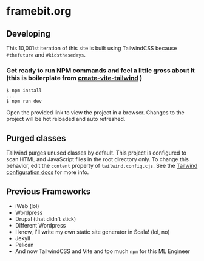 # framebit.org

## Developing

This 10,001st iteration of this site is built using TailwindCSS because `#thefuture` and `#kidsthesedays`.

### Get ready to run NPM commands and feel a little gross about it (this is boilerplate from [create-vite-tailwind](https://www.npmjs.com/package/create-vite-tailwind) )

```
$ npm install
...
$ npm run dev
```
Open the provided link to view the project in a browser. Changes to the project will be hot reloaded and auto refreshed.

## Purged classes

Tailwind purges unused classes by default. This project is configured to scan HTML and 
JavaScript
 files in the root directory only. To change this behavior, edit the `content` property of `tailwind.config.cjs`. See the [Tailwind configuration docs](https://tailwindcss.com/docs/configuration) for more info.

## Previous Frameworks

- iWeb (lol)
- Wordpress
- Drupal (that didn't stick)
- Different Wordpress
- I know, I'll write my own static site generator in Scala! (lol, no)
- Jekyll
- Pelican
- And now TailwindCSS and Vite and too much `npm` for this ML Engineer
